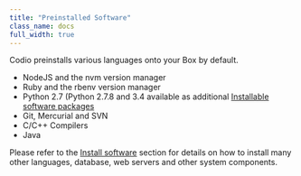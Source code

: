 ```yaml
---
title: "Preinstalled Software"
class_name: docs
full_width: true
---
```


Codio preinstalls various languages onto your Box by default. 

- NodeJS and the nvm version manager
- Ruby and the rbenv version manager
- Python 2.7 (Python 2.7.8 and 3.4 available as additional [Installable software packages](/docs/boxes/installsw/)
- Git, Mercurial and SVN
- C/C++ Compilers
- Java

Please refer to the [Install software](/docs/boxes/installsw/) section for details on how to install many other languages, database, web servers and other system components.


